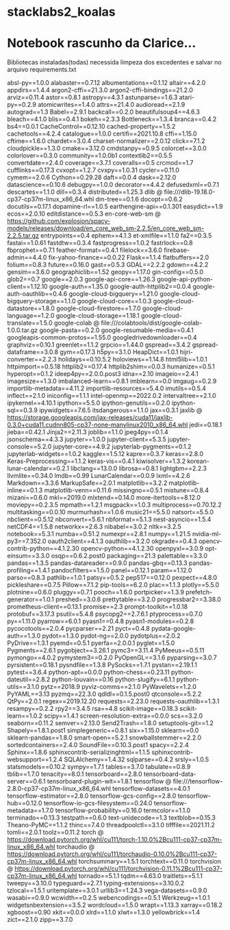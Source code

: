 # stacklabs2_koalas

# Notebook rascunho da Clarice...

Bibliotecas instaladas(todas)
necessida limpeza dos excedentes e salvar no arquivo requirements.txt

absl-py==1.0.0
alabaster==0.7.12
albumentations==0.1.12
altair==4.2.0
appdirs==1.4.4
argon2-cffi==21.3.0
argon2-cffi-bindings==21.2.0
arviz==0.11.4
astor==0.8.1
astropy==4.3.1
astunparse==1.6.3
atari-py==0.2.9
atomicwrites==1.4.0
attrs==21.4.0
audioread==2.1.9
autograd==1.3
Babel==2.9.1
backcall==0.2.0
beautifulsoup4==4.6.3
bleach==4.1.0
blis==0.4.1
bokeh==2.3.3
Bottleneck==1.3.4
branca==0.4.2
bs4==0.0.1
CacheControl==0.12.10
cached-property==1.5.2
cachetools==4.2.4
catalogue==1.0.0
certifi==2021.10.8
cffi==1.15.0
cftime==1.6.0
chardet==3.0.4
charset-normalizer==2.0.12
click==7.1.2
cloudpickle==1.3.0
cmake==3.12.0
cmdstanpy==0.9.5
colorcet==3.0.0
colorlover==0.3.0
community==1.0.0b1
contextlib2==0.5.5
convertdate==2.4.0
coverage==3.7.1
coveralls==0.5
crcmod==1.7
cufflinks==0.17.3
cvxopt==1.2.7
cvxpy==1.0.31
cycler==0.11.0
cymem==2.0.6
Cython==0.29.28
daft==0.0.4
dask==2.12.0
datascience==0.10.6
debugpy==1.0.0
decorator==4.4.2
defusedxml==0.7.1
descartes==1.1.0
dill==0.3.4
distributed==1.25.3
dlib @ file:///dlib-19.18.0-cp37-cp37m-linux_x86_64.whl
dm-tree==0.1.6
docopt==0.6.2
docutils==0.17.1
dopamine-rl==1.0.5
earthengine-api==0.1.301
easydict==1.9
ecos==2.0.10
editdistance==0.5.3
en-core-web-sm @ https://github.com/explosion/spacy-models/releases/download/en_core_web_sm-2.2.5/en_core_web_sm-2.2.5.tar.gz
entrypoints==0.4
ephem==4.1.3
et-xmlfile==1.1.0
fa2==0.3.5
fastai==1.0.61
fastdtw==0.3.4
fastprogress==1.0.2
fastrlock==0.8
fbprophet==0.7.1
feather-format==0.4.1
filelock==3.6.0
firebase-admin==4.4.0
fix-yahoo-finance==0.0.22
Flask==1.1.4
flatbuffers==2.0
folium==0.8.3
future==0.16.0
gast==0.5.3
GDAL==2.2.2
gdown==4.2.2
gensim==3.6.0
geographiclib==1.52
geopy==1.17.0
gin-config==0.5.0
glob2==0.7
google==2.0.3
google-api-core==1.26.3
google-api-python-client==1.12.10
google-auth==1.35.0
google-auth-httplib2==0.0.4
google-auth-oauthlib==0.4.6
google-cloud-bigquery==1.21.0
google-cloud-bigquery-storage==1.1.0
google-cloud-core==1.0.3
google-cloud-datastore==1.8.0
google-cloud-firestore==1.7.0
google-cloud-language==1.2.0
google-cloud-storage==1.18.1
google-cloud-translate==1.5.0
google-colab @ file:///colabtools/dist/google-colab-1.0.0.tar.gz
google-pasta==0.2.0
google-resumable-media==0.4.1
googleapis-common-protos==1.55.0
googledrivedownloader==0.4
graphviz==0.10.1
greenlet==1.1.2
grpcio==1.44.0
gspread==3.4.2
gspread-dataframe==3.0.8
gym==0.17.3
h5py==3.1.0
HeapDict==1.0.1
hijri-converter==2.2.3
holidays==0.10.5.2
holoviews==1.14.8
html5lib==1.0.1
httpimport==0.5.18
httplib2==0.17.4
httplib2shim==0.0.3
humanize==0.5.1
hyperopt==0.1.2
ideep4py==2.0.0.post3
idna==2.10
imageio==2.4.1
imagesize==1.3.0
imbalanced-learn==0.8.1
imblearn==0.0
imgaug==0.2.9
importlib-metadata==4.11.2
importlib-resources==5.4.0
imutils==0.5.4
inflect==2.1.0
iniconfig==1.1.1
intel-openmp==2022.0.2
intervaltree==2.1.0
ipykernel==4.10.1
ipython==5.5.0
ipython-genutils==0.2.0
ipython-sql==0.3.9
ipywidgets==7.6.5
itsdangerous==1.1.0
jax==0.3.1
jaxlib @ https://storage.googleapis.com/jax-releases/cuda11/jaxlib-0.3.0+cuda11.cudnn805-cp37-none-manylinux2010_x86_64.whl
jedi==0.18.1
jieba==0.42.1
Jinja2==2.11.3
joblib==1.1.0
jpeg4py==0.1.4
jsonschema==4.3.3
jupyter==1.0.0
jupyter-client==5.3.5
jupyter-console==5.2.0
jupyter-core==4.9.2
jupyterlab-pygments==0.1.2
jupyterlab-widgets==1.0.2
kaggle==1.5.12
kapre==0.3.7
keras==2.8.0
Keras-Preprocessing==1.1.2
keras-vis==0.4.1
kiwisolver==1.3.2
korean-lunar-calendar==0.2.1
libclang==13.0.0
librosa==0.8.1
lightgbm==2.2.3
llvmlite==0.34.0
lmdb==0.99
LunarCalendar==0.0.9
lxml==4.2.6
Markdown==3.3.6
MarkupSafe==2.0.1
matplotlib==3.2.2
matplotlib-inline==0.1.3
matplotlib-venn==0.11.6
missingno==0.5.1
mistune==0.8.4
mizani==0.6.0
mkl==2019.0
mlxtend==0.14.0
more-itertools==8.12.0
moviepy==0.2.3.5
mpmath==1.2.1
msgpack==1.0.3
multiprocess==0.70.12.2
multitasking==0.0.10
murmurhash==1.0.6
music21==5.5.0
natsort==5.5.0
nbclient==0.5.12
nbconvert==5.6.1
nbformat==5.1.3
nest-asyncio==1.5.4
netCDF4==1.5.8
networkx==2.6.3
nibabel==3.0.2
nltk==3.2.5
notebook==5.3.1
numba==0.51.2
numexpr==2.8.1
numpy==1.21.5
nvidia-ml-py3==7.352.0
oauth2client==4.1.3
oauthlib==3.2.0
okgrade==0.4.3
opencv-contrib-python==4.1.2.30
opencv-python==4.1.2.30
openpyxl==3.0.9
opt-einsum==3.3.0
osqp==0.6.2.post0
packaging==21.3
palettable==3.3.0
pandas==1.3.5
pandas-datareader==0.9.0
pandas-gbq==0.13.3
pandas-profiling==1.4.1
pandocfilters==1.5.0
panel==0.12.1
param==1.12.0
parso==0.8.3
pathlib==1.0.1
patsy==0.5.2
pep517==0.12.0
pexpect==4.8.0
pickleshare==0.7.5
Pillow==7.1.2
pip-tools==6.2.0
plac==1.1.3
plotly==5.5.0
plotnine==0.6.0
pluggy==0.7.1
pooch==1.6.0
portpicker==1.3.9
prefetch-generator==1.0.1
preshed==3.0.6
prettytable==3.2.0
progressbar2==3.38.0
prometheus-client==0.13.1
promise==2.3
prompt-toolkit==1.0.18
protobuf==3.17.3
psutil==5.4.8
psycopg2==2.7.6.1
ptyprocess==0.7.0
py==1.11.0
pyarrow==6.0.1
pyasn1==0.4.8
pyasn1-modules==0.2.8
pycocotools==2.0.4
pycparser==2.21
pyct==0.4.8
pydata-google-auth==1.3.0
pydot==1.3.0
pydot-ng==2.0.0
pydotplus==2.0.2
PyDrive==1.3.1
pyemd==0.5.1
pyerfa==2.0.0.1
pyglet==1.5.0
Pygments==2.6.1
pygobject==3.26.1
pymc3==3.11.4
PyMeeus==0.5.11
pymongo==4.0.2
pymystem3==0.2.0
PyOpenGL==3.1.6
pyparsing==3.0.7
pyrsistent==0.18.1
pysndfile==1.3.8
PySocks==1.7.1
pystan==2.19.1.1
pytest==3.6.4
python-apt==0.0.0
python-chess==0.23.11
python-dateutil==2.8.2
python-louvain==0.16
python-slugify==6.1.1
python-utils==3.1.0
pytz==2018.9
pyviz-comms==2.1.0
PyWavelets==1.2.0
PyYAML==3.13
pyzmq==22.3.0
qdldl==0.1.5.post0
qtconsole==5.2.2
QtPy==2.0.1
regex==2019.12.20
requests==2.23.0
requests-oauthlib==1.3.1
resampy==0.2.2
rpy2==3.4.5
rsa==4.8
scikit-image==0.18.3
scikit-learn==1.0.2
scipy==1.4.1
screen-resolution-extra==0.0.0
scs==3.2.0
seaborn==0.11.2
semver==2.13.0
Send2Trash==1.8.0
setuptools-git==1.2
Shapely==1.8.1.post1
simplegeneric==0.8.1
six==1.15.0
sklearn==0.0
sklearn-pandas==1.8.0
smart-open==5.2.1
snowballstemmer==2.2.0
sortedcontainers==2.4.0
SoundFile==0.10.3.post1
spacy==2.2.4
Sphinx==1.8.6
sphinxcontrib-serializinghtml==1.1.5
sphinxcontrib-websupport==1.2.4
SQLAlchemy==1.4.32
sqlparse==0.4.2
srsly==1.0.5
statsmodels==0.10.2
sympy==1.7.1
tables==3.7.0
tabulate==0.8.9
tblib==1.7.0
tenacity==8.0.1
tensorboard==2.8.0
tensorboard-data-server==0.6.1
tensorboard-plugin-wit==1.8.1
tensorflow @ file:///tensorflow-2.8.0-cp37-cp37m-linux_x86_64.whl
tensorflow-datasets==4.0.1
tensorflow-estimator==2.8.0
tensorflow-gcs-config==2.8.0
tensorflow-hub==0.12.0
tensorflow-io-gcs-filesystem==0.24.0
tensorflow-metadata==1.7.0
tensorflow-probability==0.16.0
termcolor==1.1.0
terminado==0.13.3
testpath==0.6.0
text-unidecode==1.3
textblob==0.15.3
Theano-PyMC==1.1.2
thinc==7.4.0
threadpoolctl==3.1.0
tifffile==2021.11.2
tomli==2.0.1
toolz==0.11.2
torch @ https://download.pytorch.org/whl/cu111/torch-1.10.0%2Bcu111-cp37-cp37m-linux_x86_64.whl
torchaudio @ https://download.pytorch.org/whl/cu111/torchaudio-0.10.0%2Bcu111-cp37-cp37m-linux_x86_64.whl
torchsummary==1.5.1
torchtext==0.11.0
torchvision @ https://download.pytorch.org/whl/cu111/torchvision-0.11.1%2Bcu111-cp37-cp37m-linux_x86_64.whl
tornado==5.1.1
tqdm==4.63.0
traitlets==5.1.1
tweepy==3.10.0
typeguard==2.7.1
typing-extensions==3.10.0.2
tzlocal==1.5.1
uritemplate==3.0.1
urllib3==1.24.3
vega-datasets==0.9.0
wasabi==0.9.0
wcwidth==0.2.5
webencodings==0.5.1
Werkzeug==1.0.1
widgetsnbextension==3.5.2
wordcloud==1.5.0
wrapt==1.13.3
xarray==0.18.2
xgboost==0.90
xkit==0.0.0
xlrd==1.1.0
xlwt==1.3.0
yellowbrick==1.4
zict==2.1.0
zipp==3.7.0
